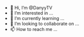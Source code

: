 - 👋 Hi, I’m @DanyyTV
- 👀 I’m interested in ...
- 🌱 I’m currently learning ...
- 💞️ I’m looking to collaborate on ...
- 📫 How to reach me ...

<!---
DanyyTV/DanyyTV is a ✨ special ✨ repository because its `README.md` (this file) appears on your GitHub profile.
You can click the Preview link to take a look at your changes.
--->
